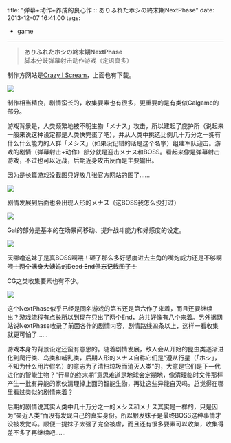 title: "弹幕+动作+养成的良心作 :: ありふれたホシの終末期NextPhase"
date: 2013-12-07 16:41:00
tags:
- game
---
> **ありふれたホシの終末期NextPhase**  
> 脚本分歧弹幕射击动作游戏（定语真多）  

制作方网站是[Crazy I Scream](http://crazyiscream.com/dl.html)，上面也有下载。

![](/assets/0054-01.jpg)

制作相当精良，剧情蛮长的，收集要素也有很多，<del>更重要的是</del>有类似Galgame的部分。

游戏背景是，人类频繁地被不明生物「メナス」攻击，所以建起了庇护所（说起来一般来说这种设定都是人类快完蛋了吧），并从人类中挑选比例几十万分之一拥有什么什么能力的人群「メシス」（如果没记错的话是这个名字）组建军队迎击。游戏的剧情（弹幕射击+动作）部分就是迎击メナス和BOSS。看起来像是弹幕射击游戏，不过也可以近战，后期近身攻击反而是主要输出。

因为是长篇游戏没截图只好放几张官方网站的图了……

![](/assets/0054-02.jpg)

剧情发展到后面也会出现人形的メナス（这BOSS我怎么没打过）

![](/assets/0054-03.jpg)

Gal的部分是基本的在场景间移动、提升战斗能力和好感度的设定。

![](/assets/0054-04.jpg)

<del>天哪噜这妹子是真BOSS啊喂！砸了那么多好感度进去主角的嘴炮威力还是不够啊喂！两个满身大姨妈的Dead End但忘记截图了！</del>

CG之类收集要素也有不少。

![](/assets/0054-05.jpg)

这个NextPhase似乎已经是同名游戏的第五还是第六作了来着，而且还要继续出？游戏流程有点长所以到现在只出了两个End，总共好像有八个来着。另外据网站说NextPhase收录了前面各作的剧情内容，剧情路线四条以上，这样一看收集就更可怕了……

游戏本身的背景设定还蛮有意思的。随着剧情发展，敌人会从开始的昆虫类逐渐进化到爬行类、鸟类和哺乳类，后期人形的メナス自称它们是“遵从行星（「ホシ」，不知为什么用片假名）的意志为了清扫垃圾而消灭人类”的，大意是它们是下一代进化的智能生物？“行星的终末期”意思难道是地球会定期地，像清理临时文件那样产生一批有异能的家伙清理掉上面的智能生物，再让这些异能自灭吗。总觉得在哪里看过类似的剧情来着？

后期的剧情说其实人类中几十万分之一的メシス和メナス其实是一样的，只是因为“亲近人类”而没有发现自己的真实身份。所以银发妹子是最终BOSS这种事情才没被发觉吗。顺便一提妹子太强了完全被虐，而且还有很多要素可以收集，收集得差不多了再继续吧……